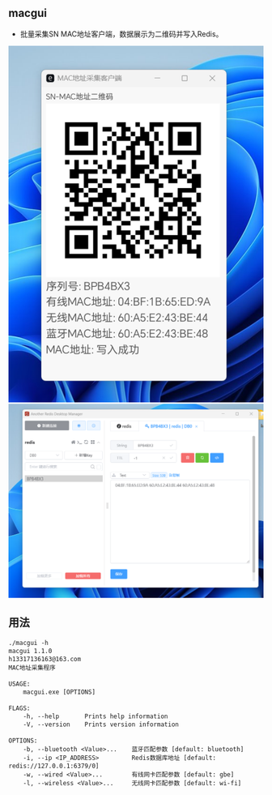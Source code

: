 ## macgui

 - 批量采集SN MAC地址客户端，数据展示为二维码并写入Redis。

 ![macgui](macgui.png)
 ![redis](redis.png)

## 用法

```
./macgui -h
macgui 1.1.0
h13317136163@163.com
MAC地址采集程序

USAGE:
    macgui.exe [OPTIONS]

FLAGS:
    -h, --help       Prints help information
    -V, --version    Prints version information

OPTIONS:
    -b, --bluetooth <Value>...    蓝牙匹配参数 [default: bluetooth]
    -i, --ip <IP_ADDRESS>         Redis数据库地址 [default: redis://127.0.0.1:6379/0]
    -w, --wired <Value>...        有线网卡匹配参数 [default: gbe]
    -l, --wireless <Value>...     无线网卡匹配参数 [default: wi-fi]
```


